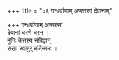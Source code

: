 +++
title = "०६ गन्धर्वाणाम् अप्सरसां देवानाम्"

+++
गन्धर्वाणाम् अप्सरसां  
देवानां चरणे चरन् ।  
मुनिः केतस्य संविद्वान्  
सखा स्वादुर् मदिन्तमः ॥